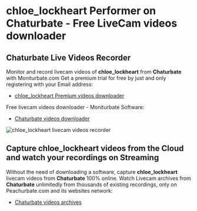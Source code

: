 # chloe_lockheart Performer on Chaturbate - Free LiveCam videos downloader

## Chaturbate Live Videos Recorder

Monitor and record livecam videos of **chloe_lockheart** from **Chaturbate** with Moniturbate.com
Get a premium trial for free by just and only registering with your Email address:
* [chloe_lockheart Premium videos downloader](https://moniturbate.com/request-demo-licence-key.html)

Free livecam videos downloader - Moniturbate Software:
* [Chaturbate videos downloader](https://moniturbate.com/moniturbate-download-software.html)

![chloe_lockheart livecam videos recorder](https://peachurnet.com/templates/moniturbate-software.png)


## Capture chloe_lockheart videos from the Cloud and watch your recordings on Streaming

Without the need of downloading a software, capture **chloe_lockheart** livecam videos from **Chaturbate** 100% online.
Watch Livecam archives from **Chaturbate** unlimitedly from thousands of existing recordings, only on Peachurbate.com and its websites network:
* [Chaturbate videos archives](https://peachurnet.com/)